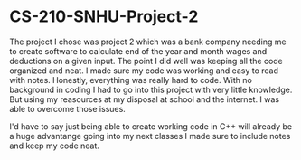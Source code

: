 # CS-210-SNHU-Project-2

The project I chose was project 2 which was a bank company needing me to create software to calculate end of the year and month wages and deductions on a given input.
The point I did well was keeping all the code organized and neat. I made sure my code was working and easy to read with notes.
Honestly, everything was really hard to code. With no background in coding I had to go into this project with very little knowledge. But using my reasources at my disposal at school and the internet. I was able to overcome those issues.

I'd have to say just being able to create working code in C++ will already be a huge advantange going into my next classes
I made sure to include notes and keep my code neat.
